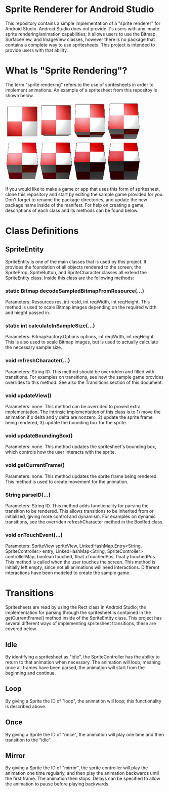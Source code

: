 # Sprite Renderer for Android Studio

This repository contains a simple implementation of a "sprite renderer" for Android Studio. Android Studio does not provide it's users with any innate sprite rendering/animation capabilities; it allows users to use the Bitmap, SurfaceView, and ImageView classes, however there is no package that contains a complete way to use spritesheets. This project is intended to provide users with that ability.

# What Is "Sprite Rendering"?

The term "sprite rendering" refers to the use of spritesheets in order to implement animations. An example of a spritesheet from this repositoy is shown below.

![Spritesheet](/app/src/main/res/mipmap-xxxhdpi/spritesheet_box_rotate_up_red_mirror.png)

If you would like to make a game or app that uses this form of spritesheet, clone this repository and start by editing the sample game provided for you. Don't forget to rename the package directories, and update the new package name inside of the manifest. For help on creating a game, descriptions of each class and its methods can be found below.

# Class Definitions

## SpriteEntity

SpriteEntity is one of the main classes that is used by this project. It provides the foundation of all objects rendered to the screen; the SpriteProp, SpriteButton, and SpriteCharacter classes all extend the SpriteEntity class. Inside this class are the following methods:

### static Bitmap decodeSampledBitmapFromResource(...)

Parameters: Resources res, int resId, int reqWidth, int reqHeight. This method is used to scale Bitmap images depending on the required width and hieght passed in.

### static int calculateInSampleSize(...)

Parameters: BitmapFactory.Options options, int reqWidth, int reqHeight. This is also used to scale Bitmap images, but is used to actually calculate the necessary sample size.

### void refreshCharacter(...)

Parameters: String ID. This method should be overridden and filled with transitions. For examples on transitions, see how the sample game provides overrides to this method. See also the Transitions section of this document.

### void updateView()

Parameters: none. This method can be overrided to proved extra implementation. The intrinsic implementation of this class is to 1) move the animation if x delta and y delta are nonzero, 2) update the sprite frame being rendered, 3) update the bounding box for the sprite.

### void updateBoundingBox()

Parameters: none. This method updates the spritesheet's bounding box, which controls how the user interacts with the sprite.

### void getCurrentFrame()

Parameters: none. This method updates the sprite frame being rendered. This method is used to create movement for the animation.

### String parseID(...)

Parameters: String ID. This method adds functionality for parsing the transition to be rendered. This allows transitions to be inherited from or initialized, giving more control and dynamism. For examples on dynamic transitions, see the overriden refreshCharacter method in the BoxRed class.

### void onTouchEvent(...)

Parameters: SpriteView spriteView, LinkedHashMap.Entry<String, SpriteController> entry, LinkedHashMap<String, SpriteController> controllerMap, boolean touched, float xTouchedPos, float yTouchedPos. This method is called when the user touches the screen. This method is initially left empty, since not all animations will need interactions. Different interactions have been modeled to create the sample game.

# Transitions

Spritesheets are read by using the Rect class in Android Studio; the implementation for parsing through the spritesheet is contained in the getCurrentFrame() method inside of the SpriteEntity class. This project has several different ways of implementing spritesheet transitions, these are covered below.

## Idle

By identifying a spritesheet as "idle", the SpriteController has the ability to return to that animation when necessary. The animation will loop, meaning once all frames have been parsed, the animation will start from the beginning and continue.

## Loop

By giving a Sprite the ID of "loop", the animation will loop; this functionality is described above.

## Once

By giving a Sprite the ID of "once", the animation will play one time and then transition to the "idle".

## Mirror

By giving a Sprite the ID of "mirror", the sprite controller will play the animation one time regularly, and then play the animation backwards until the first frame. The animation then stops. Delays can be specified to allow the animation to pause before playing backwards.
